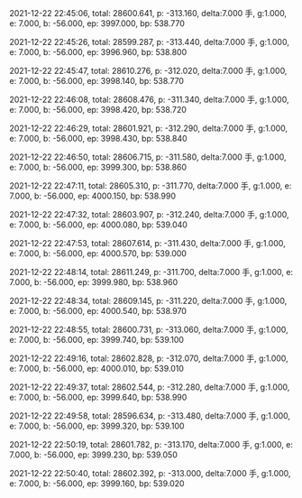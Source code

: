 2021-12-22 22:45:06, total: 28600.641, p: -313.160, delta:7.000 手, g:1.000, e: 7.000, b: -56.000, ep: 3997.000, bp: 538.770

2021-12-22 22:45:26, total: 28599.287, p: -313.440, delta:7.000 手, g:1.000, e: 7.000, b: -56.000, ep: 3996.960, bp: 538.800

2021-12-22 22:45:47, total: 28610.276, p: -312.020, delta:7.000 手, g:1.000, e: 7.000, b: -56.000, ep: 3998.140, bp: 538.770

2021-12-22 22:46:08, total: 28608.476, p: -311.340, delta:7.000 手, g:1.000, e: 7.000, b: -56.000, ep: 3998.420, bp: 538.720

2021-12-22 22:46:29, total: 28601.921, p: -312.290, delta:7.000 手, g:1.000, e: 7.000, b: -56.000, ep: 3998.430, bp: 538.840

2021-12-22 22:46:50, total: 28606.715, p: -311.580, delta:7.000 手, g:1.000, e: 7.000, b: -56.000, ep: 3999.300, bp: 538.860

2021-12-22 22:47:11, total: 28605.310, p: -311.770, delta:7.000 手, g:1.000, e: 7.000, b: -56.000, ep: 4000.150, bp: 538.990

2021-12-22 22:47:32, total: 28603.907, p: -312.240, delta:7.000 手, g:1.000, e: 7.000, b: -56.000, ep: 4000.080, bp: 539.040

2021-12-22 22:47:53, total: 28607.614, p: -311.430, delta:7.000 手, g:1.000, e: 7.000, b: -56.000, ep: 4000.570, bp: 539.000

2021-12-22 22:48:14, total: 28611.249, p: -311.700, delta:7.000 手, g:1.000, e: 7.000, b: -56.000, ep: 3999.980, bp: 538.960

2021-12-22 22:48:34, total: 28609.145, p: -311.220, delta:7.000 手, g:1.000, e: 7.000, b: -56.000, ep: 4000.540, bp: 538.970

2021-12-22 22:48:55, total: 28600.731, p: -313.060, delta:7.000 手, g:1.000, e: 7.000, b: -56.000, ep: 3999.740, bp: 539.100

2021-12-22 22:49:16, total: 28602.828, p: -312.070, delta:7.000 手, g:1.000, e: 7.000, b: -56.000, ep: 4000.010, bp: 539.010

2021-12-22 22:49:37, total: 28602.544, p: -312.280, delta:7.000 手, g:1.000, e: 7.000, b: -56.000, ep: 3999.640, bp: 538.990

2021-12-22 22:49:58, total: 28596.634, p: -313.480, delta:7.000 手, g:1.000, e: 7.000, b: -56.000, ep: 3999.320, bp: 539.100

2021-12-22 22:50:19, total: 28601.782, p: -313.170, delta:7.000 手, g:1.000, e: 7.000, b: -56.000, ep: 3999.230, bp: 539.050

2021-12-22 22:50:40, total: 28602.392, p: -313.000, delta:7.000 手, g:1.000, e: 7.000, b: -56.000, ep: 3999.160, bp: 539.020